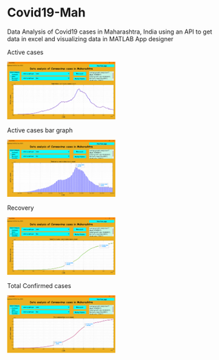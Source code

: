 # Covid19-Mah
Data Analysis of Covid19 cases in Maharashtra, India using an API to get data in excel and visualizing data in MATLAB App designer

<p>Active cases</p>
<img src="images/active.png" height="50%" width="50%"/>

<p>Active cases bar graph</p>
<img src="images/active_bar.png" height="50%" width="50%"/>

<p>Recovery</p>
<img src="images/recovery.png" height="50%" width="50%"/>

<p>Total Confirmed cases</p>
<img src="images/total.png" height="50%" width="50%"/>
